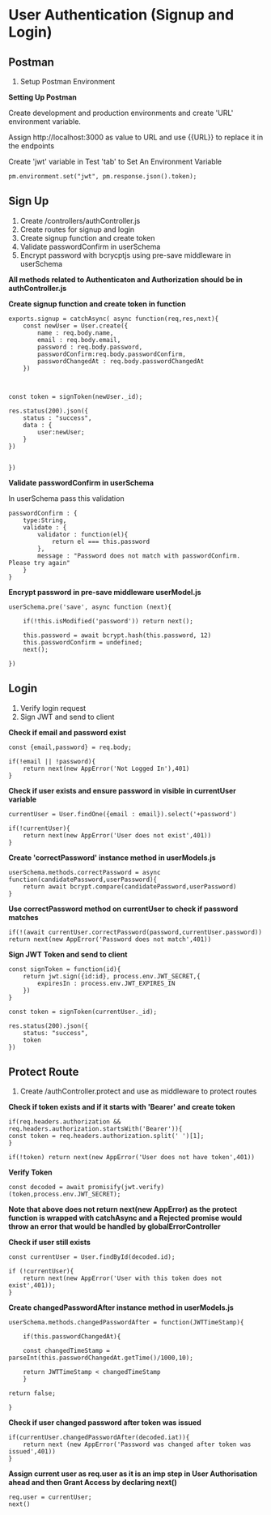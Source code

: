 # User Authentication (Signup and Login)

## Postman

1. Setup Postman Environment

**Setting Up Postman**

Create development and production environments and create 'URL' environment
variable.

Assign http://localhost:3000 as value to URL and use {{URL}} to replace it in
the endpoints

Create 'jwt' variable in Test 'tab' to Set An Environment Variable

```
pm.environment.set("jwt", pm.response.json().token);
```

## Sign Up

1. Create /controllers/authController.js
2. Create routes for signup and login
3. Create signup function and create token
4. Validate passwordConfirm in userSchema
5. Encrypt password with bcrycptjs using pre-save middleware in userSchema

**All methods related to Authenticaton and Authorization should be in
authController.js**

**Create signup function and create token in function**

```
exports.signup = catchAsync( async function(req,res,next){
    const newUser = User.create({
        name : req.body.name,
        email : req.body.email,
        password : req.body.password,
        passwordConfirm:req.body.passwordConfirm,
        passwordChangedAt : req.body.passwordChangedAt
    })



const token = signToken(newUser._id);

res.status(200).json({
    status : "success",
    data : {
        user:newUser;
    }
})


})
```

**Validate passwordConfirm in userSchema**

In userSchema pass this validation

```
passwordConfirm : {
    type:String,
    validate : {
        validator : function(el){
            return el === this.password
        },
        message : "Password does not match with passwordConfirm. Please try again"
    }
}

```

**Encrypt password in pre-save middleware userModel.js**

```
userSchema.pre('save', async function (next){

    if(!this.isModified('password')) return next();

    this.password = await bcrypt.hash(this.password, 12)
    this.passwordConfirm = undefined;
    next();

})
```

## Login

1. Verify login request
2. Sign JWT and send to client

**Check if email and password exist**

```
const {email,password} = req.body;

if(!email || !password){
    return next(new AppError('Not Logged In'),401)
}

```

**Check if user exists and ensure password in visible in currentUser variable**

```
currentUser = User.findOne({email : email}).select('+password')

if(!currentUser){
    return next(new AppError('User does not exist',401))
}

```

**Create 'correctPassword' instance method in userModels.js**

```
userSchema.methods.correctPassword = async function(candidatePassword,userPassword){
    return await bcrypt.compare(candidatePassword,userPassword)
}
```

**Use correctPassword method on currentUser to check if password matches**

```
if(!(await currentUser.correctPassword(password,currentUser.password))
return next(new AppError('Password does not match',401))

```

**Sign JWT Token and send to client**

```
const signToken = function(id){
    return jwt.sign({id:id}, process.env.JWT_SECRET,{
        expiresIn : process.env.JWT_EXPIRES_IN
    })
}

const token = signToken(currentUser._id);

res.status(200).json({
    status: "success",
    token
})

```

## Protect Route

1. Create /authController.protect and use as middleware to protect routes

**Check if token exists and if it starts with 'Bearer' and create token**

```
if(req.headers.authorization && req.headers.authorization.startsWith('Bearer')){
const token = req.headers.authorization.split(' ')[1];
}

if(!token) return next(new AppError('User does not have token',401))

```

**Verify Token**

```
const decoded = await promisify(jwt.verify)(token,process.env.JWT_SECRET);

```

**Note that above does not return next(new AppError) as the protect function is
wrapped with catchAsync and a Rejected promise would throw an error that would
be handled by globalErrorController**

**Check if user still exists**

```
const currentUser = User.findById(decoded.id);

if (!currentUser){
    return next(new AppError('User with this token does not exist',401));
}

```

**Create changedPasswordAfter instance method in userModels.js**

```
userSchema.methods.changedPasswordAfter = function(JWTTimeStamp){

    if(this.passwordChangedAt){

    const changedTimeStamp = parseInt(this.passwordChangedAt.getTime()/1000,10);

    return JWTTimeStamp < changedTimeStamp
    }

return false;

}
```

**Check if user changed password after token was issued**

```
if(currentUser.changedPasswordAfter(decoded.iat)){
    return next (new AppError('Password was changed after token was issued',401))
}

```

**Assign current user as req.user as it is an imp step in User Authorisation
ahead and then Grant Access by declaring next()**

```
req.user = currentUser;
next()

```
